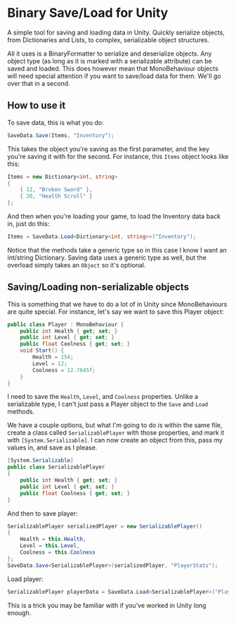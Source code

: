 # Binary Save/Load for Unity
A simple tool for saving and loading data in Unity. Quickly serialize objects, from Dictionaries and Lists, to complex, serializable object structures. 

All it uses is a BinaryFormatter to serialize and deserialize objects. Any object type (as long as it is marked with a serializable attribute) can be saved and loaded. This does however mean that MonoBehaviour objects will need special attention if you want to save/load data for them. We'll go over that in a second.

## How to use it

To save data, this is what you do:

````csharp
SaveData.Save(Items, "Inventory");
````

This takes the object you're saving as the first parameter, and the key you're saving it with for the second. For instance, this `Items` object looks like this:

````csharp
Items = new Dictionary<int, string>
{
    { 12, "Broken Sword" },
    { 20, "Health Scroll" }
};
````

And then when you're loading your game, to load the Inventory data back in, just do this:
````csharp
Items = SaveData.Load<Dictionary<int, string>>("Inventory");
````

Notice that the methods take a generic type so in this case I know I want an int/string Dictionary. Saving data uses a generic type as well, but the overload simply takes an `Object` so it's optional.

## Saving/Loading non-serializable objects
This is something that we have to do a lot of in Unity since MonoBehaviours are quite special. For instance, let's say we want to save this Player object:

````csharp
public class Player : MonoBehaviour {
    public int Health { get; set; }
    public int Level { get; set; }
    public float Coolness { get; set; }
    void Start() {
        Health = 154;
        Level = 12;
        Coolness = 12.7645f;
    }
}
````
I need to save the `Health`, `Level`, and `Coolness` properties. Unlike a serializable type, I can't just pass a Player object to the `Save` and `Load` methods. 

We have a couple options, but what I'm going to do is within the same file, create a class called `SerializablePlayer` with those properties, and mark it with `[System.Serializable]`. I can now create an object from this, pass my values in, and save as I please. 

````csharp
[System.Serializable]
public class SerializablePlayer
{
    public int Health { get; set; }
    public int Level { get; set; }
    public float Coolness { get; set; }
}
````
And then to save player:

````csharp
SerializablePlayer serializedPlayer = new SerializablePlayer()
{
    Health = this.Health,
    Level = this.Level,
    Coolness = this.Coolness
};
SaveData.Save<SerializablePlayer>(serializedPlayer, "PlayerStats");
````
Load player:

````csharp
SerializablePlayer playerData = SaveData.Load<SerializablePlayer>("PlayerStats");
````

This is a trick you may be familiar with if you've worked in Unity long enough. 

